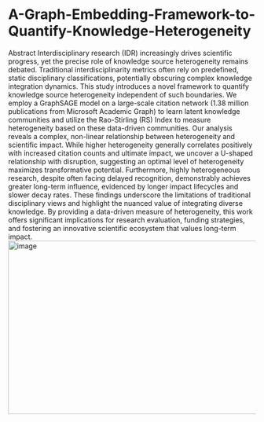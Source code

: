 # A-Graph-Embedding-Framework-to-Quantify-Knowledge-Heterogeneity
Abstract
Interdisciplinary research (IDR) increasingly drives scientific progress, yet the precise role of knowledge source heterogeneity remains debated. Traditional interdisciplinarity metrics often rely on predefined, static disciplinary classifications, potentially obscuring complex knowledge integration dynamics. This study introduces a novel framework to quantify knowledge source heterogeneity independent of such boundaries. We employ a GraphSAGE model on a large-scale citation network (1.38 million publications from Microsoft Academic Graph) to learn latent knowledge communities and utilize the Rao-Stirling (RS) Index to measure heterogeneity based on these data-driven communities. Our analysis reveals a complex, non-linear relationship between heterogeneity and scientific impact. While higher heterogeneity generally correlates positively with increased citation counts and ultimate impact, we uncover a U-shaped relationship with disruption, suggesting an optimal level of heterogeneity maximizes transformative potential. Furthermore, highly heterogeneous research, despite often facing delayed recognition, demonstrably achieves greater long-term influence, evidenced by longer impact lifecycles and slower decay rates. These findings underscore the limitations of traditional disciplinary views and highlight the nuanced value of integrating diverse knowledge. By providing a data-driven measure of heterogeneity, this work offers significant implications for research evaluation, funding strategies, and fostering an innovative scientific ecosystem that values long-term impact.
<img width="554" height="353" alt="image" src="https://github.com/user-attachments/assets/700463c3-ac8f-4058-b290-e323d876eb0e" />


